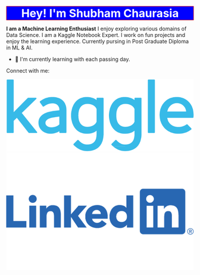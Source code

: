 

<!--
### Hi there 👋
**zyper26/zyper26** is a ✨ _special_ ✨ repository because its `README.md` (this file) appears on your GitHub profile.

Here are some ideas to get you started:

- 🔭 I’m currently working on ...
- 🌱 I’m currently learning ...
- 👯 I’m looking to collaborate on ...
- 🤔 I’m looking for help with ...
- 💬 Ask me about ...
- 📫 How to reach me: ...
- 😄 Pronouns: ...
- ⚡ Fun fact: ...
-->
<html>
<div style="text-align: center;text-size:20px;border:1px solid red;background:blue; font-size:30px">
    <span style='background :blue; color:white' align="center"> <b> Hey! I'm Shubham Chaurasia </b> </span>
</div>
    </html>

<b>I am a Machine Learning Enthusiast</b>
I enjoy exploring various domains of Data Science. I am a Kaggle Notebook Expert. I work on fun projects and enjoy the learning experience. Currently pursing in Post Graduate Diploma in ML & AI. 
 - 🌱 I'm currently learning with each passing day.

Connect with me:

[![Kaggle](https://github.com/zyper26/zyper26/blob/main/Kaggle_logo.png)](https://www.kaggle.com/zyper26)
[![LinkedIn](https://github.com/zyper26/zyper26/blob/main/Linkedin-Logo.png)](https://www.linkedin.com/in/shubham-chaurasia-67756b99/)
